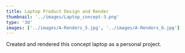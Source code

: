 ```yaml
---
title: Laptop Product Design and Render
thumbnail: '../images/Laptop_concept-3.png'
type: '3d'
images: ['../images/A-Renders_5.jpg', '../images/A-Renders_6.jpg']
---
```


Created and rendered this
concept laptop
as a personal project.
